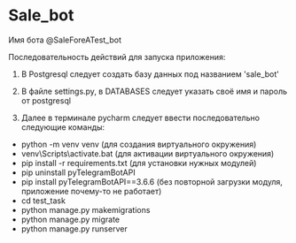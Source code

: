 # Sale_bot

Имя бота @SaleForeATest_bot

Последовательность действий для запуска приложения:

1. В Postgresql следует создать базу данных под названием 'sale_bot'

2. В файле settings.py, в DATABASES следует указать своё имя и пароль от postgresql

3. Далее в терминале pycharm следует ввести последовательно следующие команды:
- python -m venv venv   (для создания виртуального окружения)
- venv\Scripts\activate.bat   (для активации виртуального окружения)
- pip install -r requirements.txt   (для установки нужных модулей)
- pip uninstall pyTelegramBotAPI
- pip install pyTelegramBotAPI==3.6.6   (без повторной загрузки модуля, приложение почему-то не работает)
- cd test_task
- python manage.py makemigrations
- python manage.py migrate
- python manage.py runserver















